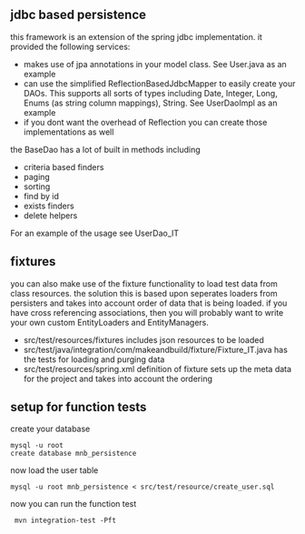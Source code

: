 jdbc based persistence
--------

this framework is an extension of the spring jdbc implementation.  it provided the following services:
* makes use of jpa annotations in your model class.  See User.java as an example
* can use the simplified ReflectionBasedJdbcMapper to easily create your DAOs.  This supports all sorts of types including Date, Integer, Long, Enums (as string column mappings), String.  See UserDaoImpl as an example
* if you dont want the overhead of Reflection you can create those implementations as well

the BaseDao has a lot of built in methods including
* criteria based finders
* paging
* sorting
* find by id
* exists finders
* delete helpers

For an example of the usage see UserDao_IT

fixtures
-------

you can also make use of the fixture functionality to load test data from class resources.  the solution this is based upon seperates loaders from persisters and takes into account order of data that is being loaded.  if you have cross referencing associations, then you will probably want to write your own custom EntityLoaders and EntityManagers.

* src/test/resources/fixtures includes json resources to be loaded
* src/test/java/integration/com/makeandbuild/fixture/Fixture_IT.java has the tests for loading and purging data
* src/test/resources/spring.xml definition of fixture sets up the meta data for the project and takes into account the ordering

setup for function tests
------------------

create your database

    mysql -u root
    create database mnb_persistence

now load the user table

    mysql -u root mnb_persistence < src/test/resource/create_user.sql

now you can run the function test

     mvn integration-test -Pft